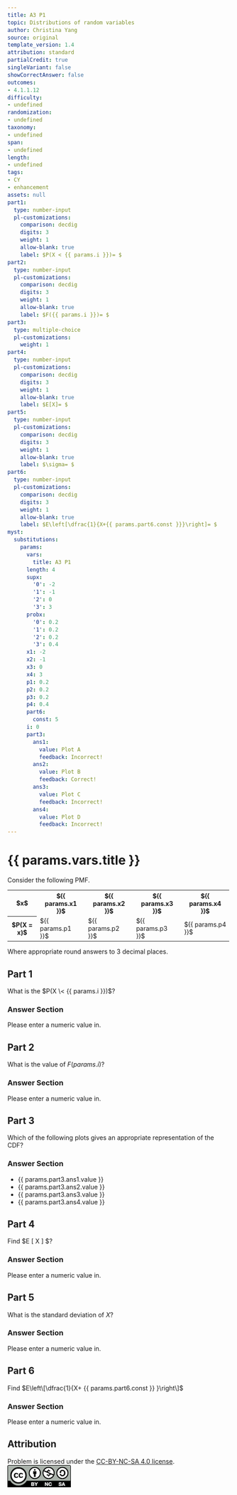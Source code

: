 ```yaml
---
title: A3 P1
topic: Distributions of random variables
author: Christina Yang
source: original
template_version: 1.4
attribution: standard
partialCredit: true
singleVariant: false
showCorrectAnswer: false
outcomes:
- 4.1.1.12
difficulty:
- undefined
randomization:
- undefined
taxonomy:
- undefined
span:
- undefined
length:
- undefined
tags:
- CY
- enhancement
assets: null
part1:
  type: number-input
  pl-customizations:
    comparison: decdig
    digits: 3
    weight: 1
    allow-blank: true
    label: $P(X < {{ params.i }})= $
part2:
  type: number-input
  pl-customizations:
    comparison: decdig
    digits: 3
    weight: 1
    allow-blank: true
    label: $F({{ params.i }})= $
part3:
  type: multiple-choice
  pl-customizations:
    weight: 1
part4:
  type: number-input
  pl-customizations:
    comparison: decdig
    digits: 3
    weight: 1
    allow-blank: true
    label: $E[X]= $
part5:
  type: number-input
  pl-customizations:
    comparison: decdig
    digits: 3
    weight: 1
    allow-blank: true
    label: $\sigma= $
part6:
  type: number-input
  pl-customizations:
    comparison: decdig
    digits: 3
    weight: 1
    allow-blank: true
    label: $E\left[\dfrac{1}{X+{{ params.part6.const }}}\right]= $
myst:
  substitutions:
    params:
      vars:
        title: A3 P1
      length: 4
      supx:
        '0': -2
        '1': -1
        '2': 0
        '3': 3
      probx:
        '0': 0.2
        '1': 0.2
        '2': 0.2
        '3': 0.4
      x1: -2
      x2: -1
      x3: 0
      x4: 3
      p1: 0.2
      p2: 0.2
      p3: 0.2
      p4: 0.4
      part6:
        const: 5
      i: 0
      part3:
        ans1:
          value: Plot A
          feedback: Incorrect!
        ans2:
          value: Plot B
          feedback: Correct!
        ans3:
          value: Plot C
          feedback: Incorrect!
        ans4:
          value: Plot D
          feedback: Incorrect!
---
```

# {{ params.vars.title }}
Consider the following PMF.

<table style="width:500px">
  <tr>
    <th>$x$</th>
    <th>${{ params.x1 }}$</th>
    <th>${{ params.x2 }}$</th>
    <th>${{ params.x3 }}$</th>
    <th>${{ params.x4 }}$</th>
  </tr>
  <tr>
    <th>$P(X = x)$ </th>
    <td>${{ params.p1 }}$</td>
    <td>${{ params.p2 }}$</td>
    <td>${{ params.p3 }}$</td>
    <td>${{ params.p4 }}$</td>
  </tr>
</table>

Where appropriate round answers to 3 decimal places.

## Part 1

What is the $P(X \< {{ params.i }})$?

### Answer Section

Please enter a numeric value in.

## Part 2

What is the value of $F({{ params.i }})$?

### Answer Section

Please enter a numeric value in.

## Part 3

Which of the following plots gives an appropriate representation of the CDF?
<pl-figure file-name="figure 1.png" type="dynamic" width="500px"></pl-figure>

### Answer Section

- {{ params.part3.ans1.value }}
- {{ params.part3.ans2.value }}
- {{ params.part3.ans3.value }}
- {{ params.part3.ans4.value }}

## Part 4

Find $E \[ X \] $?

### Answer Section

Please enter a numeric value in.

## Part 5

What is the standard deviation of $X$?

### Answer Section

Please enter a numeric value in.

## Part 6

Find $E\left\[\dfrac{1}{X+ {{ params.part6.const }} }\right\]$

### Answer Section

Please enter a numeric value in.

## Attribution

Problem is licensed under the [CC-BY-NC-SA 4.0 license](https://creativecommons.org/licenses/by-nc-sa/4.0/).<br> ![The Creative Commons 4.0 license requiring attribution-BY, non-commercial-NC, and share-alike-SA license.](https://raw.githubusercontent.com/firasm/bits/master/by-nc-sa.png)